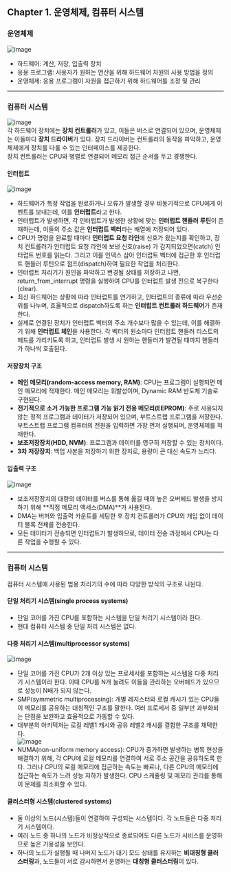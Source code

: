 ## Chapter 1. 운영체제, 컴퓨터 시스템

### 운영체제
![image](https://user-images.githubusercontent.com/55453184/168225234-3df5738c-337d-4b19-a82f-01831bd24149.png)  
* 하드웨어: 계산, 저장, 입출력 장치
* 응용 프로그램: 사용자가 원하는 연산을 위해 하드웨어 자원의 사용 방법을 정의
* 운영체제: 응용 프로그램이 자원을 접근하기 위해 하드웨어를 조정 및 관리
- - -
### 컴퓨터 시스템
![image](https://user-images.githubusercontent.com/55453184/168234480-6640e7f0-a741-440c-82e1-6a8497d2b61a.png)  
각 하드웨어 장치에는 **장치 컨트롤러**가 있고, 이들은 버스로 연결되어 있으며, 운영체제는 이들마다 **장치 드라이버**가 있다. 장치 드라이버는 컨트롤러의 동작을 파악하고, 운영체제에게 장치를 다룰 수 있는 인터페이스를 제공한다.  
장치 컨트롤러는 CPU와 병렬로 연결되어 메모리 접근 순서를 두고 경쟁한다.

#### 인터럽트
![image](https://user-images.githubusercontent.com/55453184/168235361-3235554b-cd41-4aee-b117-cc919ed07b88.png)
* 하드웨어가 특정 작업을 완료하거나 오류가 발생할 경우 비동기적으로 CPU에게 이벤트를 보내는데, 이를 **인터럽트**라고 한다.
* 인터럽트가 발생하면, 각 인터럽트가 발생한 상황에 맞는 **인터럽트 핸들러 루틴**이 존재하는데, 이들의 주소 값은 **인터럽트 벡터**라는 배열에 저장되어 있다.
* CPU가 명령을 완료할 때마다 **인터럽트 요청 라인**에 신호가 왔는지를 확인하고, 장치 컨트롤러가 인터럽트 요청 라인에 보낸 신호(raise) 가 감지되었으면(catch) 인터럽트 번호를 읽는다. 그리고 이를 인덱스 삼아 인터럽트 벡터에 접근한 후 인터럽트 핸들러 루틴으로 점프(dispatch)하여 필요한 작업을 처리한다.
* 인터럽트 처리기가 원인을 파악하고 변경될 상태를 저장하고 나면, return_from_interrupt 명령을 실행하여 CPU를 인터럽트 발생 전으로 복구한다(clear).
* 최신 하드웨어는 상황에 따라 인터럽트를 연기하고, 인터럽트의 종류에 따라 우선순위를 나누며, 효율적으로 dispatch하도록 하는 **인터럽트 컨트롤러 하드웨어**가 존재한다.
* 실제로 연결된 장치가 인터럽트 벡터의 주소 개수보다 많을 수 있는데, 이를 해결하기 위해 **인터럽트 체인**을 사용한다. 각 벡터의 원소마다 인터럽트 핸들러 리스트의 헤드를 가리키도록 하고, 인터럽트 발생 시 원하는 핸들러가 발견될 때까지 핸들러가 하나씩 호출된다.

#### 저장장치 구조
* **메인 메모리(random-access memory, RAM)**: CPU는 프로그램이 실행되면 메인 메모리에 적재한다. 메인 메모리는 휘발성이며, Dynamic RAM 반도체 기술로 구현된다.
* **전기적으로 소거 가능한 프로그램 가능 읽기 전용 메모리(EEPROM)**: 주로 사용되지 않는 정적 프로그램과 데이터가 저장되어 있으며, 부트스트랩 프로그램을 저장한다. 부트스트랩 프로그램 컴퓨터의 전원을 입력하면 가장 먼저 실행되며, 운영체제를 적재한다.
* **보조저장장치(HDD, NVM)**: 프로그램과 데이터를 영구히 저장할 수 있는 장치이다.
* **3차 저장장치**: 백업 사본을 저장하기 위한 장치로, 용량이 큰 대신 속도가 느리다.

#### 입출력 구조
![image](https://user-images.githubusercontent.com/55453184/168235263-d2c460bd-f33f-49d3-99b3-31254dcf8627.png)
* 보조저장장치의 대량의 데이터를 버스를 통해 옮길 때의 높은 오버헤드 발생을 방지하기 위해 **직접 메모리 액세스(DMA)**가 사용된다.
* DMA는 버퍼와 입출력 카운트를 세팅한 후 장치 컨트롤러가 CPU의 개입 없이 데이터 블록 전체를 전송한다.
* 모든 데이터가 전송되면 인터럽트가 발생하므로, 데이터 전송 과정에서 CPU는 다른 작업을 수행할 수 있다.
- - -
### 컴퓨터 시스템
컴퓨터 시스템에 사용된 법용 처리기의 수에 따라 다양한 방식의 구조로 나뉜다.

#### 단일 처리기 시스템(single process systems)
* 단일 코어를 가진 CPU를 포함하는 시스템을 단일 처리기 시스템이라 한다.
* 현대 컴퓨터 시스템 중 단일 처리 시스템은 없다.

#### 다중 처리기 시스템(multiprocessor systems)
![image](https://user-images.githubusercontent.com/55453184/168240665-ddd4d363-4dd1-4198-ae0f-e9ecbbba70e1.png)
* 단일 코어를 가진 CPU가 2개 이상 있는 프로세서를 포함하는 시스템을 다중 처리기 시스템이라 한다. 이때 CPU를 N개 늘려도 이들을 관리하는 오버헤드가 있으므로 성능이 N배가 되지 않는다.
* SMP(symmetric multiprocessing): 개별 레지스터와 로컬 캐시가 있는 CPU들이 메모리를 공유하는 대칭적인 구조를 말한다. 여러 프로세서 중 일부만 과부화되는 단점을 보완하고 효율적으로 가동할 수 있다.
* 대부분의 아키텍처는 로컬 레벨1 캐시와 공유 레벨2 캐시를 결합한 구조를 채택한다.  
![image](https://user-images.githubusercontent.com/55453184/168240728-41dede64-4a1b-42f9-9a9d-59dd0780cfa9.png)
* NUMA(non-uniform memory access): CPU가 증가하면 발생하는 병목 현상을 해결하기 위해, 각 CPU에 로컬 메모리를 연결하여 서로 주소 공간을 공유하도록 한다. 그러나 CPU의 로컬 메모리에 접근하는 속도는 빠르나, 다른 CPU의 메모리에 접근하는 속도가 느려 성능 저하가 발생한다. CPU 스케쥴링 및 메모리 관리를 통해 이 문제를 최소화할 수 있다.

#### 클러스터형 시스템(clustered systems)
* 둘 이상의 노드(시스템)들이 연결하여 구성되는 시스템이다. 각 노드들은 다중 처리기 시스템이다.
* 여러 노드 중 하나의 노드가 비정상적으로 종료되어도 다른 노드가 서비스를 운영하므로 높은 가용성을 보인다.
* 하나의 노드가 실행될 때 나머지 노드가 대기 모드 상태를 유지하는 **비대칭형 클러스터링**과, 노드들이 서로 감시하면서 운영하는 **대칭형 클러스터링**이 있다.
